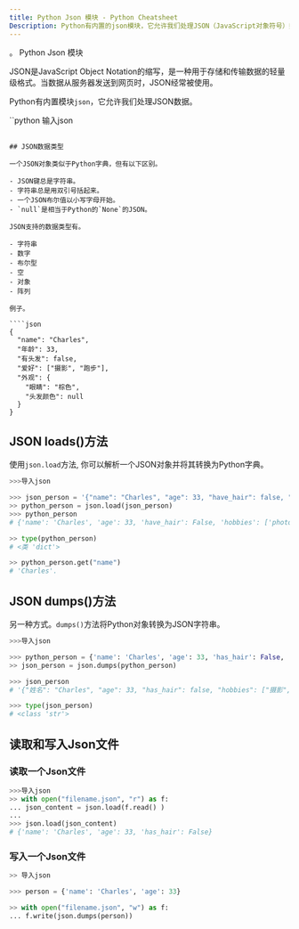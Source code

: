 ```yaml
---
title: Python Json 模块 - Python Cheatsheet
Description: Python有内置的json模块，它允许我们处理JSON（JavaScript对象符号）数据。
---
```


<base-title :title="frontmatter.title" :description="frontmatter.description">。
Python Json 模块
</base-title>

JSON是JavaScript Object Notation的缩写，是一种用于存储和传输数据的轻量级格式。当数据从服务器发送到网页时，JSON经常被使用。

Python有内置模块`json`，它允许我们处理JSON数据。

``python
输入json
```

## JSON数据类型

一个JSON对象类似于Python字典，但有以下区别。

- JSON键总是字符串。
- 字符串总是用双引号括起来。
- 一个JSON布尔值以小写字母开始。
- `null`是相当于Python的`None`的JSON。

JSON支持的数据类型有。

- 字符串
- 数字
- 布尔型
- 空
- 对象
- 阵列

例子。

````json
{
  "name": "Charles",
  "年龄": 33,
  "有头发": false,
  "爱好": ["摄影", "跑步"],
  "外观": {
    "眼睛": "棕色",
    "头发颜色": null
  }
}
```

## JSON loads()方法

使用`json.load`方法, 你可以解析一个JSON对象并将其转换为Python字典。

```python
>>>导入json

>>> json_person = '{"name": "Charles", "age": 33, "have_hair": false, "hobbies": ["摄影", "跑步"]}'
>> python_person = json.load(json_person)
>>> python_person
# {'name': 'Charles', 'age': 33, 'have_hair': False, 'hobbies': ['photography', 'running']}

>> type(python_person)
# <类 'dict'>

>> python_person.get("name")
# 'Charles'.
```

## JSON dumps()方法

另一种方式。`dumps()`方法将Python对象转换为JSON字符串。

```python
>>>导入json

>>> python_person = {'name': 'Charles', 'age': 33, 'has_hair': False, 'hobbies': ['photography', 'running']}
>> json_person = json.dumps(python_person)

>>> json_person
# '{"姓名": "Charles", "age": 33, "has_hair": false, "hobbies": ["摄影", "跑步"]}'

>>> type(json_person)
# <class 'str'>
```

## 读取和写入Json文件

### 读取一个Json文件

```python
>>>导入json
>> with open("filename.json", "r") as f:
... json_content = json.load(f.read() )
...
>>> json.load(json_content)
# {'name': 'Charles', 'age': 33, 'has_hair': False}
```

### 写入一个Json文件

```python
>> 导入json

>>> person = {'name': 'Charles', 'age': 33}

>> with open("filename.json", "w") as f:
... f.write(json.dumps(person))
```


